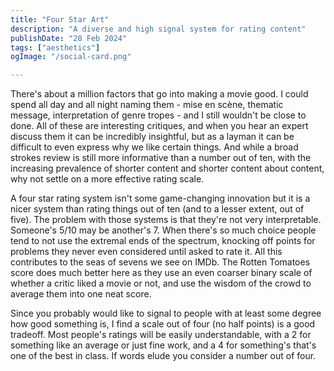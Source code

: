```yaml
---
title: "Four Star Art"
description: "A diverse and high signal system for rating content"
publishDate: "28 Feb 2024"
tags: ["aesthetics"]
ogImage: "/social-card.png"

---
```


There's about a million factors that go into making a movie good. I could spend all day and all night naming them - mise en scène, thematic message, interpretation of genre tropes - and I still wouldn't be close to done. All of these are interesting critiques, and when you hear an expert discuss them it can be incredibly insightful, but as a layman it can be difficult to even express why we like certain things. And while a broad strokes review is still more informative than a number out of ten, with the increasing prevalence of shorter content and shorter content about content, why not settle on a more effective rating scale.

A four star rating system isn't some game-changing innovation but it is a nicer system than rating things out of ten (and to a lesser extent, out of five). The problem with those systems is that they're not very interpretable. Someone's 5/10 may be another's 7. When there's so much choice people tend to not use the extremal ends of the spectrum, knocking off points for problems they never even considered until asked to rate it. All this contributes to the seas of sevens we see on IMDb. The Rotten Tomatoes score does much better here as they use an even coarser binary scale of whether a critic liked a movie or not, and use the wisdom of the crowd to average them into one neat score.

Since you probably would like to signal to people with at least some degree how good something is, I find a scale out of four (no half points) is a good tradeoff. Most people's ratings will be easily understandable, with a 2 for something like an average or just fine work, and a 4 for something's that's one of the best in class. If words elude you consider a number out of four.